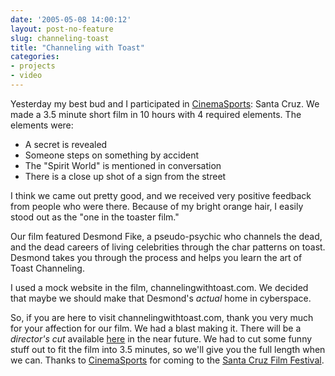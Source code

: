 ```yaml
---
date: '2005-05-08 14:00:12'
layout: post-no-feature
slug: channeling-toast
title: "Channeling with Toast"
categories:
- projects
- video
---
```


Yesterday my best bud and I participated in [CinemaSports](http://www.cinemasports.com): Santa Cruz. We made a 3.5 minute short film in 10 hours with 4 required elements. The elements were:

* A secret is revealed
* Someone steps on something by accident
* The "Spirit World" is mentioned in conversation
* There is a close up shot of a sign from the street

I think we came out pretty good, and we received very positive feedback from people who were there. Because of my bright orange hair, I easily stood out as the "one in the toaster film."

Our film featured Desmond Fike, a pseudo-psychic who channels the dead, and the dead careers of living celebrities through the char patterns on toast. Desmond takes you through the process and helps you learn the art of Toast Channeling.

I used a mock website in the film, channelingwithtoast.com. We decided that maybe we should make that Desmond's _actual_ home in cyberspace.

So, if you are here to visit channelingwithtoast.com, thank you very much for your affection for our film. We had a blast making it. There will be a _director's cut_ available [here](http://robknight.org/cwt/) in the near future. We had to cut some funny stuff out to fit the film into 3.5 minutes, so we'll give you the full length when we can. Thanks to [CinemaSports](http://www.cinemasports.com) for coming to the [Santa Cruz Film Festival](http://www.santacruzfilmfestival.com).